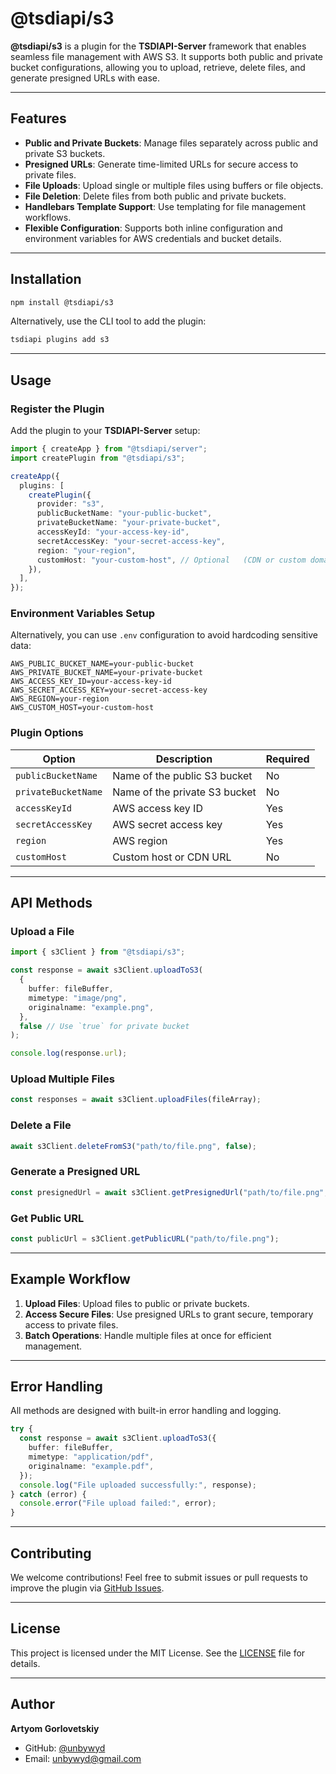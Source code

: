 # @tsdiapi/s3

**@tsdiapi/s3** is a plugin for the **TSDIAPI-Server** framework that enables seamless file management with AWS S3. It supports both public and private bucket configurations, allowing you to upload, retrieve, delete files, and generate presigned URLs with ease.

---

## Features

- **Public and Private Buckets**: Manage files separately across public and private S3 buckets.
- **Presigned URLs**: Generate time-limited URLs for secure access to private files.
- **File Uploads**: Upload single or multiple files using buffers or file objects.
- **File Deletion**: Delete files from both public and private buckets.
- **Handlebars Template Support**: Use templating for file management workflows.
- **Flexible Configuration**: Supports both inline configuration and environment variables for AWS credentials and bucket details.

---

## Installation

```bash
npm install @tsdiapi/s3
```

Alternatively, use the CLI tool to add the plugin:

```bash
tsdiapi plugins add s3
```

---

## Usage

### Register the Plugin

Add the plugin to your **TSDIAPI-Server** setup:

```typescript
import { createApp } from "@tsdiapi/server";
import createPlugin from "@tsdiapi/s3";

createApp({
  plugins: [
    createPlugin({
      provider: "s3",
      publicBucketName: "your-public-bucket",
      privateBucketName: "your-private-bucket",
      accessKeyId: "your-access-key-id",
      secretAccessKey: "your-secret-access-key",
      region: "your-region",
      customHost: "your-custom-host", // Optional	(CDN or custom domain)
    }),
  ],
});
```

### Environment Variables Setup

Alternatively, you can use `.env` configuration to avoid hardcoding sensitive data:

```env
AWS_PUBLIC_BUCKET_NAME=your-public-bucket
AWS_PRIVATE_BUCKET_NAME=your-private-bucket
AWS_ACCESS_KEY_ID=your-access-key-id
AWS_SECRET_ACCESS_KEY=your-secret-access-key
AWS_REGION=your-region
AWS_CUSTOM_HOST=your-custom-host
```

### Plugin Options

| Option              | Description                   | Required |
| ------------------- | ----------------------------- | -------- |
| `publicBucketName`  | Name of the public S3 bucket  | No       |
| `privateBucketName` | Name of the private S3 bucket | No       |
| `accessKeyId`       | AWS access key ID             | Yes      |
| `secretAccessKey`   | AWS secret access key         | Yes      |
| `region`            | AWS region                    | Yes      |
| `customHost`        | Custom host or CDN URL        | No       |

---

## API Methods

### Upload a File

```typescript
import { s3Client } from "@tsdiapi/s3";

const response = await s3Client.uploadToS3(
  {
    buffer: fileBuffer,
    mimetype: "image/png",
    originalname: "example.png",
  },
  false // Use `true` for private bucket
);

console.log(response.url);
```

### Upload Multiple Files

```typescript
const responses = await s3Client.uploadFiles(fileArray);
```

### Delete a File

```typescript
await s3Client.deleteFromS3("path/to/file.png", false);
```

### Generate a Presigned URL

```typescript
const presignedUrl = await s3Client.getPresignedUrl("path/to/file.png", true);
```

### Get Public URL

```typescript
const publicUrl = s3Client.getPublicURL("path/to/file.png");
```

---

## Example Workflow

1. **Upload Files**: Upload files to public or private buckets.
2. **Access Secure Files**: Use presigned URLs to grant secure, temporary access to private files.
3. **Batch Operations**: Handle multiple files at once for efficient management.

---

## Error Handling

All methods are designed with built-in error handling and logging.

```typescript
try {
  const response = await s3Client.uploadToS3({
    buffer: fileBuffer,
    mimetype: "application/pdf",
    originalname: "example.pdf",
  });
  console.log("File uploaded successfully:", response);
} catch (error) {
  console.error("File upload failed:", error);
}
```

---

## Contributing

We welcome contributions! Feel free to submit issues or pull requests to improve the plugin via [GitHub Issues](https://github.com/unbywyd/tsdiapi-s3/issues).

---

## License

This project is licensed under the MIT License. See the [LICENSE](LICENSE) file for details.

---

## Author

**Artyom Gorlovetskiy**

- GitHub: [@unbywyd](https://github.com/unbywyd)
- Email: [unbywyd@gmail.com](mailto:unbywyd@gmail.com)

